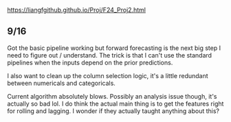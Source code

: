 https://liangfgithub.github.io/Proj/F24_Proj2.html



## 9/16
Got the basic pipeline working but forward forecasting is the next big step I need to figure out / understand.
The trick is that I can't use the standard pipelines when the inputs depend on the prior predictions.

I also want to clean up the column selection logic, it's a little redundant between numericals and categoricals. 

Current algorithm absolutely blows. Possibly an analysis issue though, it's actually so bad lol. I do think the actual main thing is to get the features right for rolling and lagging. I wonder if they actually taught anything about this?
